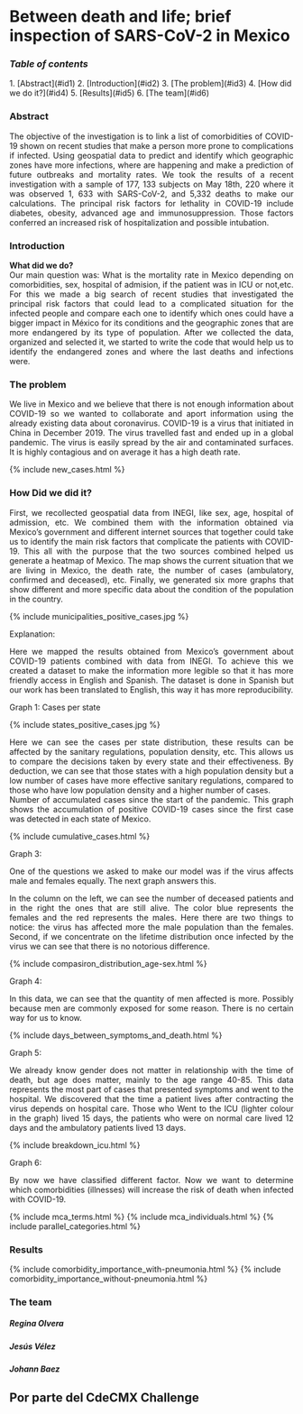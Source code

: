 <h1>Between death and life; brief inspection of SARS-CoV-2 in Mexico</h1>

<h3><i>Table of contents</i></h3>
1. [Abstract](#id1)
2. [Introduction](#id2)
3. [The problem](#id3)
4. [How did we do it?](#id4)
5. [Results](#id5)
6. [The team](#id6)

<div id='#id1'>
<h3>Abstract</h3>
<div style="text-align: justify">The objective of the investigation is to link a list of comorbidities of COVID-19 shown on recent studies that make a person more prone to complications if infected. Using geospatial data to predict and identify which geographic zones have more infections, where are happening and make a prediction of future outbreaks and mortality rates.
We took the results of a recent investigation with a sample of 177, 133 subjects on May 18th, 220 where it was observed 1, 633 with SARS-CoV-2, and 5,332 deaths to make our calculations. The principal risk factors for lethality in COVID-19 include diabetes, obesity, advanced age and immunosuppression. Those factors conferred an increased risk of hospitalization and possible intubation. 
</div>

<div id='id2' />  
<h3>Introduction</h3>
<b>What did we do?</b>
<div style="text-align: justify"> Our main question was: 
What is the mortality rate in Mexico depending on comorbidities, sex, hospital of admision, if the patient was in ICU or not,etc. For this we made a big search of recent studies that investigated the principal risk factors that could lead to a complicated situation for the infected people and compare each one to identify which ones could have a bigger impact in México for its conditions and the geographic zones that are more endangered by its type of population.
After we collected the data, organized and selected it, we started to write the code that would help us to identify the endangered zones and where the last deaths and infections were.</div>  



<div id='id3' />
<h3>The problem</h3>
<div class="figure">
<div style="text-align: justify"> We live in Mexico and we believe that there is not enough information about COVID-19 so we wanted to collaborate and aport information using the already existing data about coronavirus. 
COVID-19 is a virus that initiated in China in December 2019. The virus travelled fast and ended up in a global pandemic. The virus is easily spread by the air and contaminated surfaces. It is highly contagious and on average it has a high death rate.</div>  

{% include new_cases.html %}

<div id='id4' />
<h3>How Did we did it?</h3>
<div style="text-align: justify"> First, we recollected geospatial data from INEGI, like sex, age, hospital of admission, etc. We combined them with the information obtained via Mexico’s government and different internet sources that together could take us to identify the main risk factors that complicate the patients with COVID-19. This all with the purpose that the two sources combined helped us generate a heatmap of Mexico. The map shows the current situation that we are living in Mexico, the death rate, the number of cases (ambulatory, confirmed and deceased), etc.
Finally, we generated six more graphs that show different and more specific data about the condition of the population in the country.</div>   

{% include municipalities_positive_cases.jpg %}

Explanation:
<div style="text-align: justify"> Here we mapped the results obtained from Mexico’s government about COVID-19 patients combined with data from INEGI. 
To achieve this we created a dataset to make the information more legible so that it has more friendly access in English and Spanish. The dataset is done in Spanish but our work has been translated to English, this way it has more reproducibility.</div> 

Graph 1: Cases per state

{% include states_positive_cases.jpg %}

<div style="text-align: justify">Here we can see the cases per state distribution, these results can be affected by the sanitary regulations, population density, etc. This allows us to compare the decisions taken by every state and their effectiveness. 
By deduction, we can see that those states with a high population density but a low number of cases have more effective sanitary regulations, compared to those who have low population density and a higher number of cases.</div>


<div style="text-align: justify">Number of accumulated cases since the start of the pandemic.
This graph shows the accumulation of positive COVID-19 cases since the first case was detected in each state of Mexico.</div>

{% include cumulative_cases.html %}

<div style="text-align: justify"> Graph 3:
 
One of the questions we asked to make our model was if the virus affects male and females equally. The next graph answers this.</div>
<div style="text-align: justify"> In the column on the left, we can see the number of deceased patients and in the right the ones that are still alive. The color blue represents the females and the red represents the males.
Here there are two things to notice: the virus has affected more the male population than the females. Second, if we concentrate on the lifetime distribution once infected by the virus we can see that there is no notorious difference. 
</div>

{% include compasiron_distribution_age-sex.html %}

Graph 4:
<div style="text-align: justify">In this data, we can see that the quantity of men affected is more. Possibly because men are commonly exposed for some reason. There is no certain way for us to know.</div>

{% include days_between_symptoms_and_death.html %}

Graph 5:
<div style="text-align: justify"> We already know gender does not matter in relationship with the time of death, but age does matter, mainly to the age range 40-85. This data represents the most part of cases that presented symptoms and went to the hospital.
We discovered that the time a patient lives after contracting the virus depends on hospital care. Those who Went to the ICU (lighter colour in the graph) lived 15 days, the patients who were on normal care lived 12 days and the ambulatory patients lived 13 days. </div>

{% include breakdown_icu.html %}

Graph 6: 
<div style="text-align: justify">By now we have classified different factor. Now we want to determine which comorbidities (illnesses) will increase the risk of death when infected with COVID-19.</div>

{% include mca_terms.html %}
{% include mca_individuals.html %}
{% include parallel_categories.html %}

 <div id='#id5'>
 <h3>Results</h3>

{% include comorbidity_importance_with-pneumonia.html %}
{% include comorbidity_importance_without-pneumonia.html %}

<div id='id6' />                
<h3>The team</h3>
<div class="col-12">
        <h5><strong>Regina Olvera</strong></h5>
        
 <div class="col-12">     
        <h5><strong>Jesús Vélez</strong></h5>
       
<div class="col-12">     
        <h5><strong>Johann Baez</strong></h5>
        
<h2>Por parte del CdeCMX Challenge</h2>
